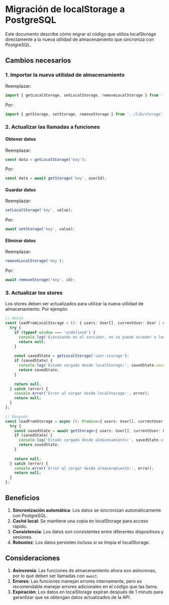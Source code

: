 # Migración de localStorage a PostgreSQL

Este documento describe cómo migrar el código que utiliza localStorage directamente a la nueva utilidad de almacenamiento que sincroniza con PostgreSQL.

## Cambios necesarios

### 1. Importar la nueva utilidad de almacenamiento

Reemplazar:
```typescript
import { getLocalStorage, setLocalStorage, removeLocalStorage } from '../lib/localStorage';
```

Por:
```typescript
import { getStorage, setStorage, removeStorage } from '../lib/storage';
```

### 2. Actualizar las llamadas a funciones

#### Obtener datos

Reemplazar:
```typescript
const data = getLocalStorage('key');
```

Por:
```typescript
const data = await getStorage('key', userId);
```

#### Guardar datos

Reemplazar:
```typescript
setLocalStorage('key', value);
```

Por:
```typescript
await setStorage('key', value);
```

#### Eliminar datos

Reemplazar:
```typescript
removeLocalStorage('key');
```

Por:
```typescript
await removeStorage('key', id);
```

### 3. Actualizar los stores

Los stores deben ser actualizados para utilizar la nueva utilidad de almacenamiento. Por ejemplo:

```typescript
// Antes
const loadFromLocalStorage = (): { users: User[], currentUser: User | null } | null => {
  try {
    if (typeof window === 'undefined') {
      console.log('Ejecutando en el servidor, no se puede acceder a localStorage');
      return null;
    }
    
    const savedState = getLocalStorage('user-storage');
    if (savedState) {
      console.log('Estado cargado desde localStorage:', savedState.users.length, 'usuarios');
      return savedState;
    }
    
    return null;
  } catch (error) {
    console.error('Error al cargar desde localStorage:', error);
    return null;
  }
};

// Después
const loadFromStorage = async (): Promise<{ users: User[], currentUser: User | null } | null> => {
  try {
    const savedState = await getStorage<{ users: User[], currentUser: User | null }>('users');
    if (savedState) {
      console.log('Estado cargado desde almacenamiento:', savedState.users.length, 'usuarios');
      return savedState;
    }
    
    return null;
  } catch (error) {
    console.error('Error al cargar desde almacenamiento:', error);
    return null;
  }
};
```

## Beneficios

1. **Sincronización automática**: Los datos se sincronizan automáticamente con PostgreSQL.
2. **Caché local**: Se mantiene una copia en localStorage para acceso rápido.
3. **Consistencia**: Los datos son consistentes entre diferentes dispositivos y sesiones.
4. **Robustez**: Los datos persisten incluso si se limpia el localStorage.

## Consideraciones

1. **Asincronía**: Las funciones de almacenamiento ahora son asíncronas, por lo que deben ser llamadas con `await`.
2. **Errores**: Las funciones manejan errores internamente, pero es recomendable manejar errores adicionales en el código que las llama.
3. **Expiración**: Los datos en localStorage expiran después de 1 minuto para garantizar que se obtengan datos actualizados de la API.
